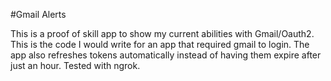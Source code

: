 #Gmail Alerts

This is a proof of skill app to show my current abilities with Gmail/Oauth2.
This is the code I would write for an app that required gmail to login. The app
also refreshes tokens automatically instead of having them expire after just an
hour. Tested with ngrok.
